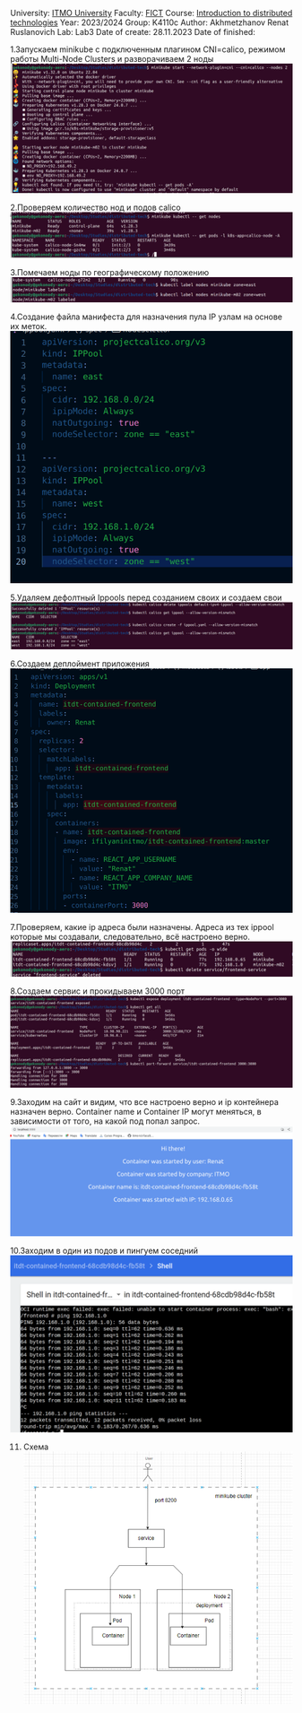 University: [ITMO University](https://itmo.ru/ru/)
Faculty: [FICT](https://fict.itmo.ru)
Course: [Introduction to distributed technologies](https://github.com/itmo-ict-faculty/introduction-to-distributed-technologies)
Year: 2023/2024
Group: K4110c
Author: Akhmetzhanov Renat Ruslanovich
Lab: Lab3
Date of create: 28.11.2023
Date of finished: 

1.Запускаем minikube с подключенным плагином CNI=calico, режимом работы Multi-Node Clusters и разворачиваем 2 ноды 
![Alt text](images/image.png)

2.Проверяем количество нод и подов calico
![Alt text](images/image-1.png)

3.Помечаем ноды по географическому положению
![Alt text](images/image-9.png)

4.Создание файла манифеста для назначения пула IP узлам на основе их меток.
![Alt text](images/image-2.png)

5.Удаляем дефолтный Ippools перед созданием своих и создаем свои
![Alt text](images/image-10.png)

6.Создаем деплоймент приложения
![Alt text](images/image-11.png)

7.Проверяем, какие ip адреса были назначены. Адреса из тех ippool которые мы создавали, следовательно, всё настроено верно.
![Alt text](images/image-12.png)

8.Создаем сервис и прокидываем 3000 порт
![Alt text](images/image-7.png)

9.Заходим на сайт и видим, что все настроено верно и ip контейнера назначен верно. Container name и Container IP могут меняться, в зависимости от того, на какой под попал запрос.
![Alt text](images/image-6.png)

10.Заходим в один из подов и пингуем соседний 
![Alt text](images/image-8.png)

11. Схема
![Alt text](images/image-13.png)

